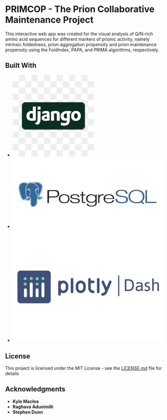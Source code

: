# PRIMCOP - The Prion Collaborative Maintenance Project

This interactive web app was created for the visual analysis of Q/N-rich amino acid sequences for different markers of prionic activity, namely intrinsic foldedness, prion aggregation propensity and prion maintenance propensity using the FoldIndex, PAPA, and PRIMA algorithms, respectively.

## Built With

- ![Django](./images/logos/djangologo.jpg)
- ![PostGreSQL](./images/logos/pglogo.png)
- ![Plotly Dash](./images/logos/Plotly_Dash_logo.png)

## License

This project is licensed under the MIT License - see the [LICENSE.md](LICENSE.md) file for details

## Acknowledgments

- **Kyle Maclea**
- **Raghava Adusimilli**
- **Stephen Dunn**
